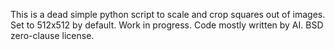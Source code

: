 This is a dead simple python script to scale and crop squares out of images. Set to 512x512 by default. 
Work in progress. Code mostly written by AI. BSD zero-clause license.

